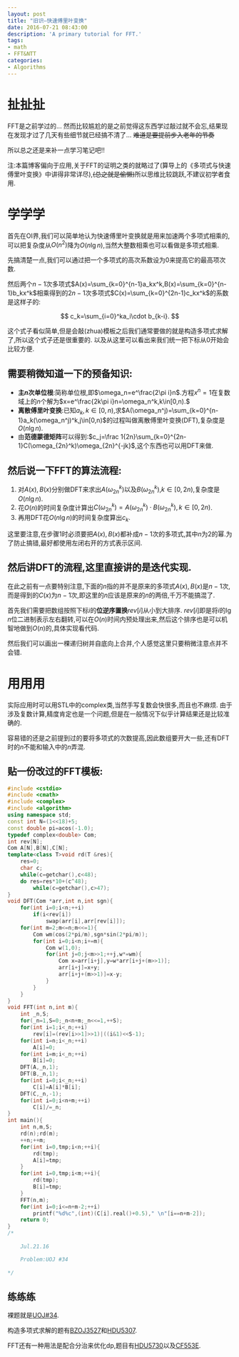 ```yaml
---
layout: post
title: "旧识—快速傅里叶变换"
date: 2016-07-21 08:43:00
description: 'A primary tutorial for FFT.'
tags:
- math
- FFT&NTT
categories:
- Algorithms
---
```


# 扯扯扯

FFT是之前学过的...
然而比较尴尬的是之前觉得这东西学过敲过就不会忘,结果现在发现才过了几天有些细节就已经搞不清了...
~~难道是要提前步入老年的节奏~~

所以总之还是来补一点学习笔记吧!!

注:本篇博客偏向于应用,关于FFT的证明之类的就略过了(算导上的《多项式与快速傅里叶变换》中讲得非常详尽),~~(总之就是偷懒)~~所以思维比较跳跃,不建议初学者食用.

# 学学学

首先在OI界,我们可以简单地认为快速傅里叶变换就是用来加速两个多项式相乘的,可以把复杂度从$O(n^2)$降为$O(n\lg n)$,当然大整数相乘也可以看做是多项式相乘.

先搞清楚一点,我们可以通过把一个多项式的高次系数设为$0$来提高它的最高项次数.

然后两个$n-1$次多项式$A(x)=\sum_{k=0}^{n-1}a_kx^k,B(x)=\sum_{k=0}^{n-1}b_kx^k$相乘得到的$2n-1$次多项式$C(x)=\sum_{k=0}^{2n-1}c_kx^k$的系数是这样子的:

$$
c_k=\sum_{i=0}^ka_i\cdot b_{k-i}.
$$

这个式子看似简单,但是会敲(zhua)模板之后我们通常要做的就是构造多项式求解了,所以这个式子还是很重要的.
以及从这里可以看出来我们统一把下标从$0$开始会比较方便.

## 需要稍微知道一下的预备知识:

- **主$n$次单位根**:简称单位根,即$\omega_n=e^\frac{2\pi i}n$.方程$x^n=1$在复数域上的$n$个解为$x=e^\frac{2k\pi i}n=\omega_n^k,k\in[0,n).$
- **离散傅里叶变换**:已知$a_k,k\in[0,n)$,求$A(\omega_n^j)=\sum_{k=0}^{n-1}a_k(\omega_n^j)^k,j\in[0,n)$的过程叫做离散傅里叶变换(DFT),复杂度是$O(n\lg n)$.
- 由**范德蒙德矩阵**可以得到:$c_j=\frac 1{2n}\sum_{k=0}^{2n-1}C(\omega_{2n}^k)\omega_{2n}^{-jk}$,这个东西也可以用DFT来做.

## 然后说一下FFT的算法流程:

1. 对$A(x),B(x)$分别做DFT来求出$A(\omega_{2n}^k)$以及$B(\omega_{2n}^k)$,$k\in[0,2n)$,复杂度是$O(n\lg n)$.
2. 花$O(n)$的时间复杂度计算出$C(\omega_{2n}^k)=A(\omega_{2n}^k)\cdot B(\omega_{2n}^k),k\in[0,2n)$.
3. 再用DFT花$O(n\lg n)$的时间复杂度算出$c_k$.

这里要注意,在步骤$1$时必须要把$A(x),B(x)$都补成$n-1$次的多项式,其中$n$为$2$的幂.为了防止搞错,最好都使用左闭右开的方式表示区间.

## 然后讲DFT的流程,这里直接讲的是**迭代**实现.
在此之前有一点要特别注意,下面的$n$指的并不是原来的多项式$A(x),B(x)$是$n-1$次,而是得到的$C(x)$为$n-1$次,即这里的$n$应该是原来的$n$的两倍,千万不能搞混了.

首先我们需要把数组按照下标$i$的**位逆序置换**$rev[i]$从小到大排序.
$rev[i]$即是将$i$的$\lg n$位二进制表示左右翻转,可以在$O(n)$时间内预处理出来,然后这个排序也是可以机智地做到$O(n)$的,具体实现看代码.

然后我们可以画出一棵递归树并自底向上合并,个人感觉这里只要稍微注意点并不会错.

# 用用用

实际应用时可以用STL中的complex类,当然手写复数会快很多,而且也不麻烦.
由于涉及复数计算,精度肯定也是一个问题,但是在一般情况下似乎计算结果还是比较准确的.

容易错的还是之前提到过的要将多项式的次数提高,因此数组要开大一些,还有DFT时的$n$不能和输入中的$n$弄混.

## 贴一份改过的FFT模板:

```c++
#include <cstdio>
#include <cmath>
#include <complex>
#include <algorithm>
using namespace std;
const int N=(1<<18)+5;
const double pi=acos(-1.0);
typedef complex<double> Com;
int rev[N];
Com A[N],B[N],C[N];
template<class T>void rd(T &res){
    res=0;
    char c;
    while(c=getchar(),c<48);
    do res=res*10+(c^48);
        while(c=getchar(),c>47);
}
void DFT(Com *arr,int n,int sgn){
    for(int i=0;i<n;++i)
        if(i<rev[i])
            swap(arr[i],arr[rev[i]]);
    for(int m=2;m<=n;m<<=1){
        Com wm(cos(2*pi/m),sgn*sin(2*pi/m));
        for(int i=0;i<n;i+=m){
            Com w(1,0);
            for(int j=0;j<m>>1;++j,w*=wm){
                Com x=arr[i+j],y=w*arr[i+j+(m>>1)];
                arr[i+j]=x+y;
                arr[i+j+(m>>1)]=x-y;
            }
        }
    }
}
void FFT(int n,int m){
    int _n,S;
    for(_n=1,S=0;_n<n+m;_n<<=1,++S);
    for(int i=1;i<_n;++i)
        rev[i]=(rev[i>>1]>>1)|((i&1)<<S-1);
    for(int i=n;i<_n;++i)
        A[i]=0;
    for(int i=m;i<_n;++i)
        B[i]=0;
    DFT(A,_n,1);
    DFT(B,_n,1);
    for(int i=0;i<_n;++i)
        C[i]=A[i]*B[i];
    DFT(C,_n,-1);
    for(int i=0;i<n+m;++i)
        C[i]/=_n;
}
int main(){
    int n,m,S;
    rd(n);rd(m);
    ++n;++m;
    for(int i=0,tmp;i<n;++i){
        rd(tmp);
        A[i]=tmp;
    }
    for(int i=0,tmp;i<m;++i){
        rd(tmp);
        B[i]=tmp;
    }
    FFT(n,m);
    for(int i=0;i<=n+m-2;++i)
        printf("%d%c",(int)(C[i].real()+0.5)," \n"[i==n+m-2]);
    return 0;
}
/*
    
    Jul.21.16

    Problem:UOJ #34
    
*/

```

## 练练练

裸题就是[UOJ#34](http://uoj.ac/problem/34).

构造多项式求解的题有[BZOJ3527](http://kyleyoung-ymj.cf/BZOJ-3527)和[HDU5307](http://kyleyoung-ymj.cf/HDU-5307).

FFT还有一种用法是配合分治来优化dp,题目有[HDU5730](http://acm.hdu.edu.cn/showproblem.php?pid=5730)以及[CF553E](http://codeforces.com/problemset/problem/553/E).
